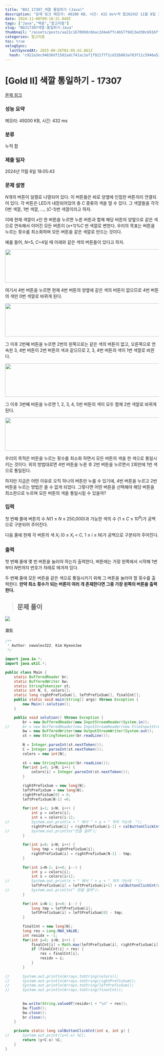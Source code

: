```yaml
---
title: "BOJ_17307_색깔 통일하기 (Java)"
description: "문제 링크 메모리: 49200 KB, 시간: 432 ms누적 합2024년 11월 8일 18:05:43"
date: 2024-11-08T09:10:21.049Z
tags: ["Java","백준","알고리즘"]
slug: "BOJ17307색깔-통일하기-Java"
thumbnail: "/assets/posts/aa21c167099dc6bac2d4a6ffc4b5779d13ed30c6916ff527cb22fc9fbac4a8dd.png"
categories: 알고리즘
toc: true
velogSync:
  lastSyncedAt: 2025-08-26T02:05:42.861Z
  hash: "c922a3ec94836df1582adc741ac1ef1f921f7f1cd32b863a783f11c5946a5276"
---
```


# [Gold II] 색깔 통일하기 - 17307 

[문제 링크](https://www.acmicpc.net/problem/17307) 

### 성능 요약

메모리: 49200 KB, 시간: 432 ms

### 분류

누적 합

### 제출 일자

2024년 11월 8일 18:05:43

### 문제 설명

<p><em>N</em>개의 버튼이 일렬로 나열되어 있다. 이 버튼들은 바로 양옆에 인접한 버튼끼리 연결되어 있다. 각 버튼은 LED가 내장되어있어 총 <em>C </em>종류의 색을 띨 수 있다. 그 색깔들을 각각 0번 색깔, 1번 색깔, ..., (<em>C</em>-1)번 색깔이라고 하자.</p>

<p>이때 현재 색깔이 <em>x</em>인 한 버튼을 누르면 누른 버튼과 함께 해당 버튼의 양옆으로 같은 색으로 연속해서 이어진 모든 버튼이 (<em>x</em>+1)%<em>C</em> 번 색깔로 변한다. 우리의 목표는 버튼을 누르는 횟수를 최소화하며 모든 버튼을 같은 색깔로 만드는 것이다.</p>

<p>예를 들어, <em>N</em>=5, <em>C</em>=4일 때 아래와 같은 색의 버튼들이 있다고 하자.</p>

<p style="text-align: center;"><img alt="" src="https://upload.acmicpc.net/6a34baca-47f5-4d6b-b5e9-a5dc5e573f78/-/preview/" style="height: 109px; width: 600px;"></p>

<p>여기서 4번 버튼을 누르면 현재 4번 버튼의 양옆에 같은 색의 버튼이 없으므로 4번 버튼의 색만 0번 색깔로 바뀌게 된다.</p>

<p style="text-align: center;"><img alt="" src="https://upload.acmicpc.net/3ff216fc-c676-4999-b350-d58c6d13a2a8/-/preview/" style="width: 600px; height: 109px;"></p>

<p>그 이후 2번째 버튼을 누르면 2번의 왼쪽으로는 같은 색의 버튼이 없고, 오른쪽으로 연속한 3, 4번 버튼이 2번 버튼의 색과 같으므로 2, 3, 4번 버튼의 색이 1번 색깔로 바뀐다.</p>

<p style="text-align: center;"><img alt="" src="https://upload.acmicpc.net/3606753a-6a72-49ad-b1ca-aab5c078f9ab/-/preview/" style="height: 109px; width: 600px;"></p>

<p>그 이후 3번째 버튼을 누르면 1, 2, 3, 4, 5번 버튼의 색이 모두 함께 2번 색깔로 바뀌게 된다.</p>

<p style="text-align: center;"><img alt="" src="https://upload.acmicpc.net/697d01d9-a812-4842-b3eb-c0393e7e8e11/-/preview/" style="height: 109px; width: 600px;"></p>

<p>우리의 목적은 버튼을 누르는 횟수를 최소화 하면서 모든 버튼의 색을 한 색으로 통일시키는 것이다. 위의 방법대로면 4번 버튼을 누른 후 2번 버튼을 누르면서 2회만에 1번 색으로 통일된다.</p>

<p>하지만 지금은 어떤 이유로 오직 하나의 버튼만 누를 수 있기에, 4번 버튼을 누르고 2번 버튼을 누르는 방법은 쓸 수 없게 되었다. 그렇다면 어떤 버튼을 선택해야 해당 버튼을 최소한으로 누르며 모든 버튼의 색을 통일시킬 수 있을까?</p>

### 입력 

 <p>첫 번째 줄에 버튼의 수 <em>N</em>(1 ≤ <em>N</em> ≤ 250,000)과 가능한 색의 수 (1 ≤ <em>C</em> ≤ 10<sup>9</sup>)가 공백으로 구분되어 주어진다.</p>

<p>다음 줄에 현재 각 버튼의 색 <em>X<sub>i</sub></em> (0 ≤<em> X<sub>i</sub></em> < <em>C</em>, 1 ≤ <em>i</em> ≤ <em>N</em>)가 공백으로 구분되어 주어진다.</p>

### 출력 

 <p>첫 번째 줄에 몇 번 버튼을 눌러야 하는지 출력한다, 버튼에는 가장 왼쪽에서 시작해 1번부터 <em>N</em>번까지 번호가 차례로 매겨져 있다.</p>

<p>두 번째 줄에 모든 버튼을 같은 색으로 통일시키기 위해 그 버튼을 눌러야 할 횟수를 출력한다. <strong>만약 최소 횟수가 되는 버튼이 여러 개 존재한다면 그중 가장 왼쪽의 버튼을 출력한다.</strong></p>

> ## 문제 풀이
![](/assets/posts/aa21c167099dc6bac2d4a6ffc4b5779d13ed30c6916ff527cb22fc9fbac4a8dd.png)

#### 코드
```java
/**
 * Author: nowalex322, Kim HyeonJae
 */

import java.io.*;
import java.util.*;

public class Main {
	static BufferedReader br;
	static BufferedWriter bw;
	static StringTokenizer st;
	static int N, C, colors[];
	static long rightPrefixSum[], leftPrefixSum[], finalCnt[];
	public static void main(String[] args) throws Exception {
		new Main().solution();
	}

	public void solution() throws Exception {
		br = new BufferedReader(new InputStreamReader(System.in));
//		br = new BufferedReader(new InputStreamReader(new FileInputStream("input.txt")));
		bw = new BufferedWriter(new OutputStreamWriter(System.out));
		st = new StringTokenizer(br.readLine());
		
		N = Integer.parseInt(st.nextToken());
		C = Integer.parseInt(st.nextToken());
		colors = new int[N];
		
		st = new StringTokenizer(br.readLine());
		for(int i=0; i<N; i++) {
			colors[i] = Integer.parseInt(st.nextToken());
		}
		
		rightPrefixSum = new long[N];
		leftPrefixSum = new long[N];
		rightPrefixSum[0] = 0;
		leftPrefixSum[N-1] =0;
		
		for(int i=1; i<N; i++) {
			int y = colors[i];
			int x = colors[i-1];
//			System.out.print(x + " 에서 " + y + " 까지 가는데  ");
			rightPrefixSum[i] = rightPrefixSum[i-1] + calButtonClickCnt(x, y);
//			System.out.println("만큼 걸려");
		}
		
		for(int i=0; i<N; i++) {
			long tmp = rightPrefixSum[i];
			rightPrefixSum[i] = rightPrefixSum[N-1] - tmp;
		}
		
		for(int i=N-2; i>=0; i--) {
			int y = colors[i];
			int x = colors[i+1];
//			System.out.print(x + " 에서 " + y + " 까지 가는데  ");
			leftPrefixSum[i] = leftPrefixSum[i+1] + calButtonClickCnt(x, y);
//			System.out.println(" 만큼 걸려");
		}
		
		for(int i=N-1; i>=0; i--) {
			long tmp = leftPrefixSum[i];
			leftPrefixSum[i] = leftPrefixSum[0] - tmp;
		}
		
		finalCnt = new long[N];
		long res = Long.MAX_VALUE;
		int residx = -1;
		for(int i=0; i<N; i++) {
			finalCnt[i] = Math.max(leftPrefixSum[i], rightPrefixSum[i]);
			if (finalCnt[i] < res) {
	            res = finalCnt[i];
	            residx = i;
	        }
		}
		
//		System.out.println(Arrays.toString(colors));
//		System.out.println(Arrays.toString(rightPrefixSum));
//		System.out.println(Arrays.toString(leftPrefixSum));
//		System.out.println(Arrays.toString(finalCnt));
			
		
		bw.write(String.valueOf(residx+1 + "\n" + res));
		bw.flush();
		bw.close();
		br.close();
	}
	
	private static long calButtonClickCnt(int x, int y) {
//		System.out.print((y+C-x) %C);
		return (y+C-x) %C;
	}
}
```

